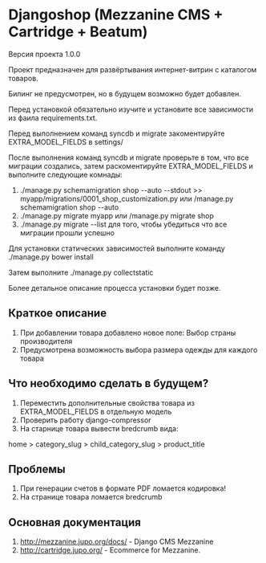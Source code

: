 # Djangoshop (Mezzanine CMS + Cartridge + Beatum)

Версия проекта 1.0.0

Проект предназначен для развёртывания интернет-витрин с каталогом товаров.

Билинг не предусмотрен, но в будущем возможно будет добавлен.

Перед установкой обязательно изучите и установите все зависимости из фаила requirements.txt.

Перед выполнением команд syncdb и migrate закоментируйте EXTRA_MODEL_FIELDS в settings/

После выполнения команд syncdb и migrate проверьте в том, что все миграции создались, затем раскоментируйте EXTRA_MODEL_FIELDS и выполните следующие комнады:

1. ./manage.py schemamigration shop --auto --stdout >> myapp/migrations/0001_shop_customization.py или /manage.py schemamigration shop --auto
2. ./manage.py migrate myapp или /manage.py migrate shop
3. ./manage.py migrate --list для того, чтобы убедиться что все миграции прошли успешно

Для установки статических зависимостей выполните команду ./manage.py bower install

Затем выполните ./manage.py collectstatic

Более детальное описание процесса установки будет позже.

## Краткое описание

1. При добавлении товара добавлено новое поле: Выбор страны производителя
2. Предусмотрена возможность выбора размера одежды для каждого товара

## Что необходимо сделать в будущем?

1. Переместить дополнительные свойства товара из EXTRA_MODEL_FIELDS в отдельную модель
2. Проверить работу django-compressor
3. На старнице товара вывести bredcrumb вида:

home > category_slug > child_category_slug > product_title

## Проблемы
1. При генерации счетов в формате PDF ломается кодировка!
2. На странице товара ломается bredcrumb

## Основная документация
1. http://mezzanine.jupo.org/docs/ - Django CMS Mezzanine
2. http://cartridge.jupo.org/ - Ecommerce for Mezzanine.


